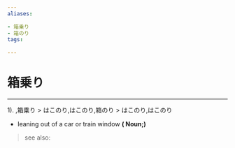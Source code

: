 ```yaml
---
aliases:
    
- 箱乗り
- 箱のり
tags:
    
---
```


# 箱乗り
---
1).
,箱乗り > はこのり,はこのり,箱のり > はこのり,はこのり

- leaning out of a car or train window
**( Noun;)**
> see also: 
            